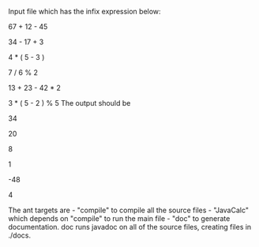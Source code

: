 Input file which has the infix expression below:

67 + 12 - 45

34 - 17 + 3

4 * ( 5 - 3 )

7 / 6 % 2
	
13 + 23 - 42 * 2

3 * ( 5 - 2 ) % 5
The output should be

34

20

8

1
	
-48
	
4

The ant targets are 
	- "compile" to compile all the source files 
	-	"JavaCalc" which depends on "compile" to run the main file
	- "doc" to generate documentation. doc runs javadoc on all of the source files, creating files in ./docs.
